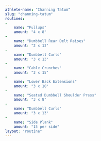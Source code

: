 ```yaml
---
athlete-name: "Channing Tatum"
slug: "channing-tatum"
routines:
-
    name: "Pullups"
    amount: "4 x 8"
-
    name: "Dumbbell Rear Delt Raises"
    amount: "2 x 13"
-
    name: "Dumbbell Curls"
    amount: "3 x 13"
-
    name: "Cable Crunches"
    amount: "3 x 15"
-
    name: "Lower Back Extensions"
    amount: "3 x 10"
-
    name: "Seated Dumbbell Shoulder Press"
    amount: "3 x 8"
-
    name: "Dumbbell Curls"
    amount: "3 x 13"
-
    name: "Side Plank"
    amount: "15 per side"
layout: "routine"
---
```

